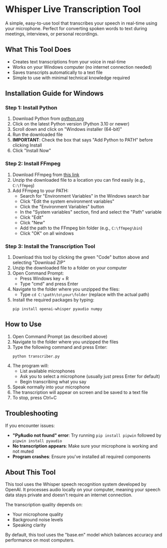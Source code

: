 # Whisper Live Transcription Tool

A simple, easy-to-use tool that transcribes your speech in real-time using your microphone. Perfect for converting spoken words to text during meetings, interviews, or personal recordings.

## What This Tool Does

- Creates text transcriptions from your voice in real-time
- Works on your Windows computer (no internet connection needed)
- Saves transcripts automatically to a text file
- Simple to use with minimal technical knowledge required

## Installation Guide for Windows

### Step 1: Install Python

1. Download Python from [python.org](https://www.python.org/downloads/windows/)
2. Click on the latest Python version (Python 3.10 or newer)
3. Scroll down and click on "Windows installer (64-bit)"
4. Run the downloaded file
5. **IMPORTANT**: Check the box that says "Add Python to PATH" before clicking Install
6. Click "Install Now"

### Step 2: Install FFmpeg

1. Download FFmpeg from [this link](https://www.gyan.dev/ffmpeg/builds/ffmpeg-release-essentials.zip)
2. Unzip the downloaded file to a location you can find easily (e.g., `C:\ffmpeg`)
3. Add FFmpeg to your PATH:
   - Search for "Environment Variables" in the Windows search bar
   - Click "Edit the system environment variables"
   - Click the "Environment Variables" button
   - In the "System variables" section, find and select the "Path" variable
   - Click "Edit"
   - Click "New"
   - Add the path to the FFmpeg bin folder (e.g., `C:\ffmpeg\bin`)
   - Click "OK" on all windows

### Step 3: Install the Transcription Tool

1. Download this tool by clicking the green "Code" button above and selecting "Download ZIP"
2. Unzip the downloaded file to a folder on your computer
3. Open Command Prompt:
   - Press Windows key + R
   - Type "cmd" and press Enter
4. Navigate to the folder where you unzipped the files:
   - Type `cd C:\path\to\your\folder` (replace with the actual path)
5. Install the required packages by typing:
   ```
   pip install openai-whisper pyaudio numpy
   ```

## How to Use

1. Open Command Prompt (as described above)
2. Navigate to the folder where you unzipped the files
3. Type the following command and press Enter:
   ```
   python transcriber.py
   ```
4. The program will:
   - List available microphones
   - Ask you to select a microphone (usually just press Enter for default)
   - Begin transcribing what you say
5. Speak normally into your microphone
6. The transcription will appear on screen and be saved to a text file
7. To stop, press Ctrl+C

## Troubleshooting

If you encounter issues:

- **"PyAudio not found" error**: Try running `pip install pipwin` followed by `pipwin install pyaudio`
- **No transcription appears**: Make sure your microphone is working and not muted
- **Program crashes**: Ensure you've installed all required components

## About This Tool

This tool uses the Whisper speech recognition system developed by OpenAI. It processes audio locally on your computer, meaning your speech data stays private and doesn't require an internet connection.

The transcription quality depends on:
- Your microphone quality
- Background noise levels
- Speaking clarity

By default, this tool uses the "base.en" model which balances accuracy and performance on most computers.

